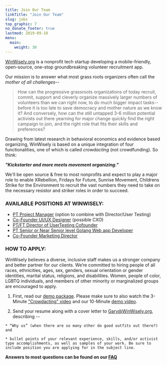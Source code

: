 ```yaml
---
title: Join Our Team
linkTitle: "Join Our Team"
slug: jobs
top_graphic: 7
no_donate_footer: true
lastmod: 2019-09-18
menu:
  main:
    weight: 30
---
```


[WinWisely.org](http://winwisely.org/) is a nonprofit tech startup developing a mobile-friendly, open-source, one-stop groundbreaking volunteer recruitment app.

Our mission is to answer what most grass roots organizers often call the _mother of all challenges_--

>How can the progressive grassroots organizations of today recruit, commit, support and cleverly organize massively larger numbers of volunteers than we can right now, to do much bigger impact tasks--before it is too late to save democracy and mother nature as we know it? And conversely, how can the still untapped 3-6 million potential activists out there yearning for major change quickly find the right campaign to join, and the right role that fits their skills and preferences?

Drawing from latest research in behavioral economics and evidence based organizing, WinWisely is based on a unique integration of four functionalities, one of which is called _crowdacting_ (not crowdfunding). So think: 

**_"Kickstarter and more meets movement organizing."_** 

We'll be open source & free to most nonprofits and expect to play a major role to enable XRebellion, Fridays for Future, Sunrise Movement, Childrens Strike for the Environment to recruit the vast numbers they need to take on the necessary resistor and striker roles in order to succeed.

### **AVAILABLE POSITIONS AT WINWISELY:**

- [PT Project Manager](http://winwisely.org/premises) (option to combine with Director/User Testing)
- [Co-Founder UI/UX Designer](http://winwisely.org/premises) (possible CXO)
- [PT/FT Director of UserTesting Cofounder](http://winwisely.org/premises)
- [PT Senior or Near Senior level Golang Web app Developer](http://winwisely.org/premises)
- [Co-Founder Marketing Director](http://winwisely.org/premises)

### **HOW TO APPLY:**

WinWisely believes a diverse, inclusive staff makes us a stronger company and better partner for our clients. We’re committed to hiring people of all races, ethnicities, ages, sex, genders, sexual orientation or gender identities, marital status, religions, and disabilities. Women, people of color, LGBTQ individuals, and members of other minority or marginalized groups are encouraged to apply.

  1. First, read our [demo package](http://bit.ly/WinWiselyPrep). Please make sure to also watch the 3-Minute ["Crowdacting" video](http://bit.ly/crowdacting) and our 10-Minute [demo video](http://bit.ly/WinWiselyZoomDemo6).

  3. Send your resume along with a cover letter to [Gary@WinWisely.org](mailto:Gary@WinWisely.org), describing --

    * “Why us” (when there are so many other do good outfits out there?) and

    * bullet points of your relevant experience, skills, and/or activist type accomplishments, as well as samples of your work. Be sure to include position you are applying for in the subject line.


**Answers to most questions can be found on our [FAQ](https://bit.ly/WinWiselyFAQ)**
